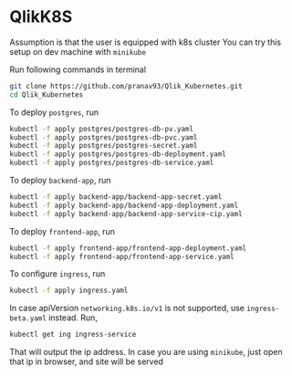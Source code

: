 # QlikK8S

Assumption is that the user is equipped with k8s cluster
You can try this setup on dev machine with `minikube`

Run following commands in terminal

```bash
git clone https://github.com/pranav93/Qlik_Kubernetes.git
cd Qlik_Kubernetes
```

To deploy `postgres`, run

```bash
kubectl -f apply postgres/postgres-db-pv.yaml
kubectl -f apply postgres/postgres-db-pvc.yaml
kubectl -f apply postgres/postgres-secret.yaml
kubectl -f apply postgres/postgres-db-deployment.yaml
kubectl -f apply postgres/postgres-db-service.yaml
```

To deploy `backend-app`, run

```bash
kubectl -f apply backend-app/backend-app-secret.yaml
kubectl -f apply backend-app/backend-app-deployment.yaml
kubectl -f apply backend-app/backend-app-service-cip.yaml
```

To deploy `frontend-app`, run

```bash
kubectl -f apply frontend-app/frontend-app-deployment.yaml
kubectl -f apply frontend-app/frontend-app-service.yaml
```

To configure `ingress`, run

```bash
kubectl -f apply ingress.yaml
```

In case apiVersion `networking.k8s.io/v1` is not supported, use `ingress-beta.yaml` instead.
Run,

```bash
kubectl get ing ingress-service
```

That will output the ip address.
In case you are using `minikube`, just open that ip in browser, and site will be served
